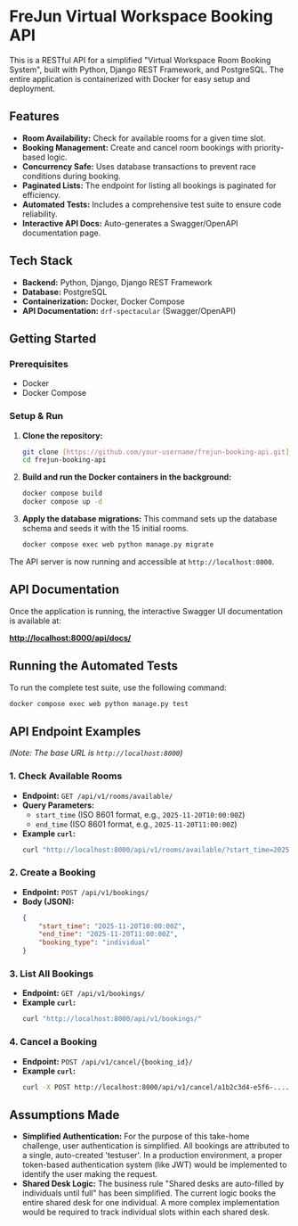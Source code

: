 # FreJun Virtual Workspace Booking API

This is a RESTful API for a simplified "Virtual Workspace Room Booking System", built with Python, Django REST Framework, and PostgreSQL. The entire application is containerized with Docker for easy setup and deployment.

## Features

* **Room Availability:** Check for available rooms for a given time slot.
* **Booking Management:** Create and cancel room bookings with priority-based logic.
* **Concurrency Safe:** Uses database transactions to prevent race conditions during booking.
* **Paginated Lists:** The endpoint for listing all bookings is paginated for efficiency.
* **Automated Tests:** Includes a comprehensive test suite to ensure code reliability.
* **Interactive API Docs:** Auto-generates a Swagger/OpenAPI documentation page.

## Tech Stack

* **Backend:** Python, Django, Django REST Framework
* **Database:** PostgreSQL
* **Containerization:** Docker, Docker Compose
* **API Documentation:** `drf-spectacular` (Swagger/OpenAPI)

## Getting Started

### Prerequisites

* Docker
* Docker Compose

### Setup & Run

1.  **Clone the repository:**
    ```bash
    git clone [https://github.com/your-username/frejun-booking-api.git](https://github.com/your-username/frejun-booking-api.git)
    cd frejun-booking-api
    ```

2.  **Build and run the Docker containers in the background:**
    ```bash
    docker compose build
    docker compose up -d
    ```

3.  **Apply the database migrations:**
    This command sets up the database schema and seeds it with the 15 initial rooms.
    ```bash
    docker compose exec web python manage.py migrate
    ```

The API server is now running and accessible at `http://localhost:8000`.

## API Documentation

Once the application is running, the interactive Swagger UI documentation is available at:

[**http://localhost:8000/api/docs/**](http://localhost:8000/api/docs/)

## Running the Automated Tests

To run the complete test suite, use the following command:

```bash
docker compose exec web python manage.py test
```

## API Endpoint Examples

*(Note: The base URL is `http://localhost:8000`)*

### 1. Check Available Rooms

* **Endpoint:** `GET /api/v1/rooms/available/`
* **Query Parameters:**
    * `start_time` (ISO 8601 format, e.g., `2025-11-20T10:00:00Z`)
    * `end_time` (ISO 8601 format, e.g., `2025-11-20T11:00:00Z`)
* **Example `curl`:**
    ```bash
    curl "http://localhost:8000/api/v1/rooms/available/?start_time=2025-11-20T10:00:00Z&end_time=2025-11-20T11:00:00Z"
    ```

### 2. Create a Booking

* **Endpoint:** `POST /api/v1/bookings/`
* **Body (JSON):**
    ```json
    {
        "start_time": "2025-11-20T10:00:00Z",
        "end_time": "2025-11-20T11:00:00Z",
        "booking_type": "individual"
    }
    ```

### 3. List All Bookings

* **Endpoint:** `GET /api/v1/bookings/`
* **Example `curl`:**
    ```bash
    curl "http://localhost:8000/api/v1/bookings/"
    ```

### 4. Cancel a Booking

* **Endpoint:** `POST /api/v1/cancel/{booking_id}/`
* **Example `curl`:**
    ```bash
    curl -X POST http://localhost:8000/api/v1/cancel/a1b2c3d4-e5f6-..../
    ```

## Assumptions Made

* **Simplified Authentication:** For the purpose of this take-home challenge, user authentication is simplified. All bookings are attributed to a single, auto-created 'testuser'. In a production environment, a proper token-based authentication system (like JWT) would be implemented to identify the user making the request.
* **Shared Desk Logic:** The business rule "Shared desks are auto-filled by individuals until full" has been simplified. The current logic books the entire shared desk for one individual. A more complex implementation would be required to track individual slots within each shared desk.
